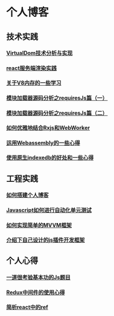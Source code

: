 # 个人博客

## 技术实践

#### [VirtualDom技术分析与实现](https://github.com/lsa2127291/blog/issues/1)
#### [react服务端渲染实践](https://github.com/lsa2127291/blog/issues/6)
#### [关于V8内存的一些学习](https://github.com/lsa2127291/blog/issues/4)
#### [模块加载器源码分析之requiresJs篇（一）](https://github.com/lsa2127291/blog/issues/9)
#### [模块加载器源码分析之requiresJs篇（二）](https://github.com/lsa2127291/blog/issues/10)
#### [如何优雅地结合Rxjs和WebWorker](https://github.com/lsa2127291/blog/issues/14)
#### [运用Webassembly的一些心得](https://github.com/lsa2127291/blog/issues/15)
#### [使用原生indexedb的好处和一些心得](https://github.com/lsa2127291/blog/issues/16)

## 工程实践

#### [如何搭建个人博客](https://github.com/lsa2127291/blog/issues/2)
#### [Javascript如何进行自动化单元测试](https://github.com/lsa2127291/blog/issues/5)
#### [如何实现简单的MVVM框架](https://github.com/lsa2127291/blog/issues/8)
#### [介绍下自己设计的js插件开发框架](https://github.com/lsa2127291/blog/issues/3)

## 个人心得

#### [一道很考验基本功的Js题目](https://github.com/lsa2127291/blog/issues/11)
#### [Redux中间件的使用心得](https://github.com/lsa2127291/blog/issues/13)
#### [简析react中的ref](https://github.com/lsa2127291/blog/issues/12)
